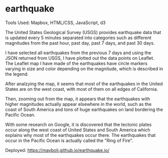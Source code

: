 # earthquake

Tools Used: Mapbox, HTML/CSS, JavaScript, d3

The United States Geological Survey (USGS) provides earthquake data that is updated every 5 minutes separated into categories such as different magnitudes from the past hour, past day, past 7 days, and past 30 days. 

I have selected all earthquakes from the previous 7 days and using the JSON returned from USGS, I have plotted out the data points on Leaflet. The Leaflet map I have made of the earthquakes have circle markers varying in size and color depending on the magnitude, which is described in the legend. 

After analzying the map, it seems that most of the earthquakes in the United States are on the west coast, with most of them on all edges of California. 

Then, zooming out from the map, it appears that the earthquakes with higher magnitudes actually appear elsewhere in the world, such as the coast of South America and tons of huge earthquakes on land bordering the Pacific Ocean. 

With some research on Google, it is discovered that the tectonic plates occur along the west coast of United States and South America which explains why most of the earthquakes occur there. The earthquakes that occur in the Pacific Ocean is actually called the "Ring of Fire". 

Deployed: https://mayboli.github.io/earthquake.io/